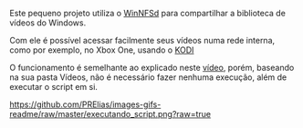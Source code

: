 Este pequeno projeto utiliza o [WinNFSd](https://github.com/winnfsd/winnfsd) para compartilhar a biblioteca de vídeos do Windows.

Com ele é possível acessar facilmente seus vídeos numa rede interna, como por exemplo, no Xbox One, usando o [KODI](https://www.microsoft.com/pt-br/p/kodi/9nblggh4t892)

O funcionamento é semelhante ao explicado neste [vídeo](https://www.youtube.com/watch?v=LAr8mdvDp2A), porém, baseando na sua pasta Vídeos, não é necessário fazer nenhuma execução, além de executar o script em si.

https://github.com/PRElias/images-gifs-readme/raw/master/executando_script.png?raw=true
